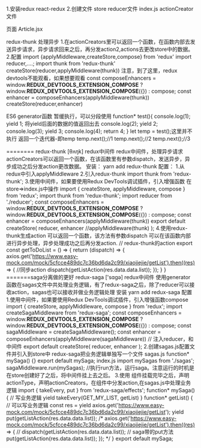 1.安装redux react-redux
2.创建文件 
  store
  reducer文件  index.js
  actionCreator文件

  页面
    Article.jsx

redux-thunk
处理异步
  1.在actionCreators里可以返回一个函数，在函数内部去发送异步请求，异步请求回来之后，再分发action2,actions去更改store中的数据。
  2.配置
    import {applyMiddleware,createStore,compose} from 'redux'
    import reducer,....;
    import thunk from 'redux-thunk'
    createStore(reducer,applyMiddleware(thunk))
    注意，到了这里，redux devtools不能观看，如果想要观看
    const composeEnhancers = window.__REDUX_DEVTOOLS_EXTENSION_COMPOSE__ ?
    window.__REDUX_DEVTOOLS_EXTENSION_COMPOSE__({}) : compose;
    const enhancer = composeEnhancers(applyMiddleware(thunk))
    createStore(reducer,enhancer)

ES6  generator函数  暂缓执行，可以分段使用
  function* test(){
    console.log(1);
    yield 1; 将yield后面的数据的值返回出去
    console.log(2);
    yield 2;
    console.log(3);
    yield 3;
    console.log(4);
    return 4;
  }
  let temp = test();这里并不执行 返回一个迭代器-即temp
  temp.next();//1
  temp.next();//2
  temp.next();//3





========
redux-thunk [θʌŋk]   redux中间件
  redux中间件，处理异步请求
  actionCreators可以返回一个函数，在该函数里有参数dispatch，发送异步，异步成功之后分发action更改数据。
  安装：
    yarn add redux-thunk
  配置：
    1.从redux中引入applyMiddleware
    2.引入redux-thunk
      import thunk from 'redux-thunk';
    3.使用中间件，如果要使用Redux DevTools调试插件，引入增强函数
      在store=>index.js中操作
      import { createStore, applyMiddleware, compose } from 'redux';
      import thunk from 'redux-thunk';
      import reducer from './reducer';
      const composeEnhancers = window.__REDUX_DEVTOOLS_EXTENSION_COMPOSE__ ?
      window.__REDUX_DEVTOOLS_EXTENSION_COMPOSE__({}) : compose;
      const enhancer = composeEnhancers(applyMiddleware(thunk))
      export default createStore(
        reducer,
        enhancer
        //applyMiddleware(thunk)
      );
    4.使用redux-thunk生成action
      可以返回一个函数，该方法有参数dispatch
      可以在该函数内部进行异步处理，异步处理成功之后再分发action.
      // redux-thunk的action
      export const getToDoList = () => {
        return (dispatch) => {
          axios.get('https://www.easy-mock.com/mock/5cfcce489dc7c36bd6da2c99/xiaojiejie/getList').then((res) => {
            //同步action
            dispatch(getListAction(res.data.data.list));
          });
        }
      }
=======saga分离做的更好
redux-saga  ['sɑɡə]   redux中间件
  使用generator函数在sagas文件中共处理业务逻辑，有了redux-saga之后，除了reducer可以接收action，sagas也可以接收并做业务逻辑处理
  安装
    yarn add redux-saga
  配置
    1.使用中间件，如果要使用Redux DevTools调试插件，引入增强函数compose
    import { createStore, applyMiddleware, compose } from 'redux';
    import createSagaMiddleware from 'redux-saga';
    const composeEnhancers = window.__REDUX_DEVTOOLS_EXTENSION_COMPOSE__ ? window.__REDUX_DEVTOOLS_EXTENSION_COMPOSE__({}) : compose;
    const sagaMiddleware = createSagaMiddleware();
    const enhancer = composeEnhancers(applyMiddleware(sagaMiddleware))
    // 注入reducer，和中间件
    export default createStore(
      reducer,
      enhancer
    );
    2.创建sagas.js配置文件并引入到store中
      redux-saga把业务逻辑单独写一个文件
      sagas.js
        function* mySaga() {}
        export default mySaga;
      index.js
        import mySagas from './sagas';
        sagaMiddleware.run(mySagas);  //执行run方法，运行saga。注意运行的时机是在store创建好了之后，将中间件挂上去之后。
    3.使用
      组件挂载完毕之后，声明actionType，声明actionCreators，在组件中分发action,在sagas.js中处理业务逻辑
        import { takeEvery, put } from 'redux-saga/effects';
        function* mySaga() {
          // 写业务逻辑
          yield takeEvery(GET_MY_LIST, getList)
        }
        function* getList() {
          // 可以写业务逻辑
          const res = yield axios.get('https://www.easy-mock.com/mock/5cfcce489dc7c36bd6da2c99/xiaojiejie/getList');
          yield put(getListAction(res.data.data.list));
          /* axios.get('https://www.easy-mock.com/mock/5cfcce489dc7c36bd6da2c99/xiaojiejie/getList').then((res) => {
            // dispatch(getListAction(res.data.data.list));
            // saga带的put方法
            put(getListAction(res.data.data.list));
          }); */
        }
        export default mySaga;














